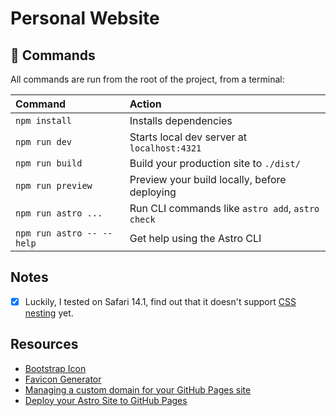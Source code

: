 # Personal Website

## 🧞 Commands

All commands are run from the root of the project, from a terminal:

| Command                   | Action                                           |
| :------------------------ | :----------------------------------------------- |
| `npm install`             | Installs dependencies                            |
| `npm run dev`             | Starts local dev server at `localhost:4321`      |
| `npm run build`           | Build your production site to `./dist/`          |
| `npm run preview`         | Preview your build locally, before deploying     |
| `npm run astro ...`       | Run CLI commands like `astro add`, `astro check` |
| `npm run astro -- --help` | Get help using the Astro CLI                     |

## Notes
- [x] Luckily, I tested on Safari 14.1, find out that it doesn't support [CSS nesting](https://caniuse.com/?search=nest) yet.

## Resources

- [Bootstrap Icon](https://icons.getbootstrap.com/)
- [Favicon Generator](https://realfavicongenerator.net/)
- [Managing a custom domain for your GitHub Pages site](https://docs.github.com/en/pages/configuring-a-custom-domain-for-your-github-pages-site/managing-a-custom-domain-for-your-github-pages-site#configuring-a-subdomain)
- [Deploy your Astro Site to GitHub Pages](https://docs.astro.build/en/guides/deploy/github/)






